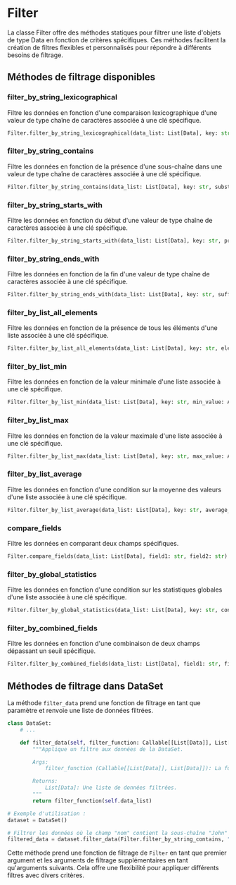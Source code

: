 # Filter

La classe Filter offre des méthodes statiques pour filtrer une liste d'objets de type Data en fonction de critères spécifiques. Ces méthodes facilitent la création de filtres flexibles et personnalisés pour répondre à différents besoins de filtrage.

## Méthodes de filtrage disponibles

### filter_by_string_lexicographical

Filtre les données en fonction d'une comparaison lexicographique d'une valeur de type chaîne de caractères associée à une clé spécifique.

```python
Filter.filter_by_string_lexicographical(data_list: List[Data], key: str, value: str) -> List[Data]
```

### filter_by_string_contains

Filtre les données en fonction de la présence d'une sous-chaîne dans une valeur de type chaîne de caractères associée à une clé spécifique.

```python
Filter.filter_by_string_contains(data_list: List[Data], key: str, substring: str) -> List[Data]
```

### filter_by_string_starts_with

Filtre les données en fonction du début d'une valeur de type chaîne de caractères associée à une clé spécifique.

```python
Filter.filter_by_string_starts_with(data_list: List[Data], key: str, prefix: str) -> List[Data]
```

### filter_by_string_ends_with

Filtre les données en fonction de la fin d'une valeur de type chaîne de caractères associée à une clé spécifique.

```python
Filter.filter_by_string_ends_with(data_list: List[Data], key: str, suffix: str) -> List[Data]
```

### filter_by_list_all_elements

Filtre les données en fonction de la présence de tous les éléments d'une liste associée à une clé spécifique.

```python
Filter.filter_by_list_all_elements(data_list: List[Data], key: str, element: Any) -> List[Data]
```

### filter_by_list_min

Filtre les données en fonction de la valeur minimale d'une liste associée à une clé spécifique.

```python
Filter.filter_by_list_min(data_list: List[Data], key: str, min_value: Any) -> List[Data]
```

### filter_by_list_max

Filtre les données en fonction de la valeur maximale d'une liste associée à une clé spécifique.

```python
Filter.filter_by_list_max(data_list: List[Data], key: str, max_value: Any) -> List[Data]
```

### filter_by_list_average

Filtre les données en fonction d'une condition sur la moyenne des valeurs d'une liste associée à une clé spécifique.

```python
Filter.filter_by_list_average(data_list: List[Data], key: str, average_condition: Callable[[Any], bool]) -> List[Data]
```

### compare_fields

Filtre les données en comparant deux champs spécifiques.

```python
Filter.compare_fields(data_list: List[Data], field1: str, field2: str) -> List[Data]
```

### filter_by_global_statistics

Filtre les données en fonction d'une condition sur les statistiques globales d'une liste associée à une clé spécifique.

```python
Filter.filter_by_global_statistics(data_list: List[Data], key: str, condition: Callable[[Any], bool]) -> List[Data]
```

### filter_by_combined_fields

Filtre les données en fonction d'une combinaison de deux champs dépassant un seuil spécifique.

```python
Filter.filter_by_combined_fields(data_list: List[Data], field1: str, field2: str, threshold: Any) -> List[Data]
```

## Méthodes de filtrage dans DataSet

La méthode `filter_data` prend une fonction de filtrage en tant que paramètre et renvoie une liste de données filtrées.

```python
class DataSet:
    # ...

    def filter_data(self, filter_function: Callable[[List[Data]], List[Data]]) -> List[Data]:
        """Applique un filtre aux données de la DataSet.

        Args:
            filter_function (Callable[[List[Data]], List[Data]]): La fonction de filtrage à appliquer.

        Returns:
            List[Data]: Une liste de données filtrées.
        """
        return filter_function(self.data_list)

# Exemple d'utilisation :
dataset = DataSet()

# Filtrer les données où le champ "nom" contient la sous-chaîne "John"
filtered_data = dataset.filter_data(Filter.filter_by_string_contains, "nom", "John")
```

Cette méthode prend une fonction de filtrage de `Filter` en tant que premier argument et les arguments de filtrage supplémentaires en tant qu'arguments suivants. Cela offre une flexibilité pour appliquer différents filtres avec divers critères.
